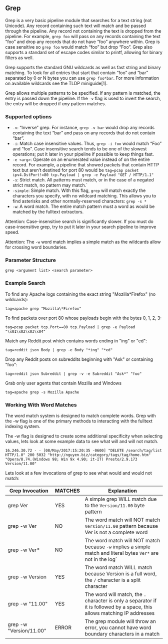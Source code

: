 ## Grep

Grep is a very basic pipeline module that searches for a text string (not Unicode). Any record containing such text will match and be passed through the pipeline. Any record not containing the text is dropped from the pipeline. For example, `grep foo` will pass on any records containing the text “foo” and drop any records that do not have “foo” anywhere within. Grep is case sensitive so `grep foo` would match “foo” but drop “Foo”.  Grep also supports a standard set of escape codes similar to printf, allowing for binary filters as well.

Grep supports the standard GNU wildcards as well as fast string and binary matching.  To look for all entries that start that contain “foo” and “bar” separated by 0 or N bytes you can use `grep foo*bar`.  For more information on available wildcards see the TLDP miniguide[1].

Grep allows multiple patterns to be specified. If any pattern is matched, the entry is passed down the pipeline. If the `-v` flag is used to invert the search, the entry will be dropped if *any* pattern matches.

### Supported options

* `-v`: “Inverse” grep. For instance, `grep -v bar` would drop any records containing the text “bar” and pass on any records that do not contain “bar”.
* `-i`: Match case insensitive values. Thus, `grep -i foo` would match “Foo” and “foo”. Case insensitive search tends to be one of the slowest operations; put it later in your pipeline if possible to keep things fast.
* `-e <arg>`: Operate on an enumerated value instead of on the entire record. For example, a pipeline that showed packets that contain HTTP text but aren’t destined for port 80 would be `tag=pcap packet ipv4.DstPort!=80 tcp.Payload | grep -e Payload "GET / HTTP/1.1"`
* `-s`: Strict match.  All patterns must match, or in the case of a negated strict match, no pattern may match.`
* `-simple`: Simple match. With this flag, `grep` will match exactly the characters you specify, with no wildcard matching. This allows you to find asterisks and other normally-reserved characters: `grep -s * `
* `-w`: A word match.  The entire match pattern must a word as would be matched by the fulltext extractors.

Attention: Case-insensitive search is significantly slower. If you must do case-insensitive grep, try to put it later in your search pipeline to improve speed.

Attention: The `-w` word match implies a simple match as the wildcards allow for crossing word boundaries.

### Parameter Structure
```
grep <argument list> <search parameter>
```

### Example Search

To find any Apache logs containing the exact string "Mozilla\*Firefox" (no wildcards):

```
tag=apache grep "Mozilla\*Firefox"
```

To find packets over port 80 whose payloads begin with the bytes 0, 1, 2, 3:

```
tag=pcap packet tcp.Port==80 tcp.Payload | grep -e Payload "\x01\x02\x03\x04"
```

Match any Reddit post which contains words ending in "ing" or "ed":

```
tag=reddit json Body | grep -e Body "*ing" "*ed"
```

Drop any Reddit posts on subreddits beginning with "Ask" or containing "foo":

```
tag=reddit json Subreddit | grep -v -e Subreddit "Ask*" "foo"
```

Grab only user agents that contain Mozilla and Windows

```
tag=apache grep -s Mozilla Apache
```

### Working With Word Matches

The word match system is designed to match complete words.  Grep with the -w flag is one of the primary methods to interacting with the fulltext indexing system.

The -w flag is designed to create some additional specificity when selecting values, lets look at some example data to see what will and will not match.

```
16.246.30.72 - - [08/May/2017:15:20:35 -0600] "DELETE /search/tag/list HTTP/1.0" 200 5032 "http://nguyen.biz/category/tags/tag/home.htm" "Opera/8.74.(Windows 98; Win 9x 4.90; it-IT) Presto/2.9.173 Version/11.00"
```

Lets look at a few invocations of grep to see what would and would not match:

| Grep Invocation | MATCHES | Explanation |
|-----------------|---------|-------------|
| grep Ver        |   YES   | A simple grep WILL match due to the `Version/11.00` byte pattern |
| grep -w Ver     |   NO    | The word match will NOT match `Version/11.00` pattern because Ver is not a complete word |
| grep -w Ver*    |   NO    | The word match will NOT match because `-w` implies a simple match and literal bytes `Ver*` are not in the log` |
| grep -w Version |   YES   | The word match WILL match because Version is a full word, the `/` character is a split character |
| grep -w "11.00" |   YES   | The word will match, the `.` character is only a separator if it is followed by a space, this allows matching IP addresses |
| grep -w "Version/11.00" |  ERROR  | The grep module will throw an error, you cannot have word boundary characters in a match |
